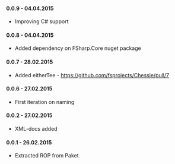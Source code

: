 #### 0.0.9 - 04.04.2015
* Improving C# support

#### 0.0.8 - 04.04.2015
* Added dependency on FSharp.Core nuget package

#### 0.0.7 - 28.02.2015
* Added eitherTee - https://github.com/fsprojects/Chessie/pull/7

#### 0.0.6 - 27.02.2015
* First iteration on naming

#### 0.0.2 - 27.02.2015
* XML-docs added

#### 0.0.1 - 26.02.2015
* Extracted ROP from Paket
